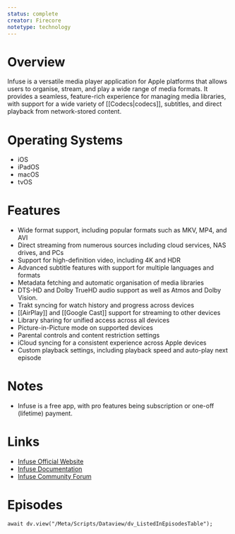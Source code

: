 ```yaml
---
status: complete
creator: Firecore
notetype: technology
---
```

# Overview  
Infuse is a versatile media player application for Apple platforms that allows users to organise, stream, and play a wide range of media formats. It provides a seamless, feature-rich experience for managing media libraries, with support for a wide variety of [[Codecs\|codecs]], subtitles, and direct playback from network-stored content.

# Operating Systems  
- iOS  
- iPadOS  
- macOS  
- tvOS

# Features  
- Wide format support, including popular formats such as MKV, MP4, and AVI
- Direct streaming from numerous sources including cloud services, NAS drives, and PCs
- Support for high-definition video, including 4K and HDR
- Advanced subtitle features with support for multiple languages and formats
- Metadata fetching and automatic organisation of media libraries
- DTS-HD and Dolby TrueHD audio support as well as Atmos and Dolby Vision.
- Trakt syncing for watch history and progress across devices
- [[AirPlay]] and [[Google Cast]] support for streaming to other devices
- Library sharing for unified access across all devices
- Picture-in-Picture mode on supported devices
- Parental controls and content restriction settings
- iCloud syncing for a consistent experience across Apple devices
- Custom playback settings, including playback speed and auto-play next episode

# Notes  
- Infuse is a free app, with pro features being subscription or one-off (lifetime) payment.

# Links  
- [Infuse Official Website](https://firecore.com/infuse)  
- [Infuse Documentation](https://support.firecore.com/hc/en-us)  
- [Infuse Community Forum](https://community.firecore.com/c/infuse/7)

# Episodes
```dataviewjs
await dv.view("/Meta/Scripts/Dataview/dv_ListedInEpisodesTable");
```
